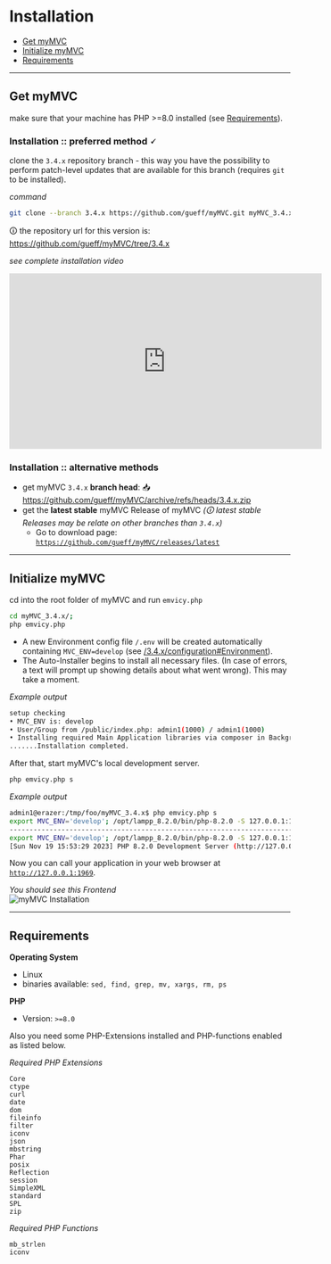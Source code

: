 
# Installation

- [Get myMVC](#Get-myMVC)
- [Initialize myMVC](#Initialize_myMVC)
- [Requirements](#Requirements)

---

<a id="Get-myMVC"></a>
## Get myMVC

make sure that your machine has PHP >=8.0 installed (see [Requirements](#Requirements)). 

### Installation :: preferred method 🗸

clone the `3.4.x` repository branch - this way you have the possibility to perform patch-level updates that are available for this branch (requires `git` to be installed).

_command_  
~~~bash
git clone --branch 3.4.x https://github.com/gueff/myMVC.git myMVC_3.4.x;
~~~

🛈 the repository url for this version is: https://github.com/gueff/myMVC/tree/3.4.x

_see complete installation video_  
<iframe width="560" height="315" src="https://www.youtube.com/embed/I4qcD-t9IP8?si=8k4ucCeeGm5zOP2v" title="YouTube video player" frameborder="0" allow="accelerometer; autoplay; clipboard-write; encrypted-media; gyroscope; picture-in-picture; web-share" allowfullscreen></iframe>

### Installation :: alternative methods

- get myMVC `3.4.x` **branch head**: 📥 https://github.com/gueff/myMVC/archive/refs/heads/3.4.x.zip
- get the **latest stable** myMVC Release of myMVC _(🛈 latest stable Releases may be relate on other branches than `3.4.x`)_  
  - Go to download page: <a href="https://github.com/gueff/myMVC/releases/latest" target="_blank">`https://github.com/gueff/myMVC/releases/latest`</a>

---

<a id="Initialize_myMVC"></a>
## Initialize myMVC    

cd into the root folder of myMVC and run `emvicy.php`

~~~bash
cd myMVC_3.4.x/; 
php emvicy.php
~~~
 
- A new Environment config file `/.env` will be created automatically containing `MVC_ENV=develop` (see [/3.4.x/configuration#Environment](/3.4.x/configuration#Environment)). 
- The Auto-Installer begins to install all necessary files. (In case of errors, a text will prompt up showing details about what went wrong). This may take a moment.

_Example output_  
~~~bash
setup checking
• MVC_ENV is: develop
• User/Group from /public/index.php: admin1(1000) / admin1(1000)
• Installing required Main Application libraries via composer in Background with PID 84623. Please wait.
.......Installation completed.
~~~

After that, start myMVC's local development server.

~~~bash
php emvicy.php s
~~~

_Example output_  
~~~bash
admin1@erazer:/tmp/foo/myMVC_3.4.x$ php emvicy.php s
export MVC_ENV='develop'; /opt/lampp_8.2.0/bin/php-8.2.0 -S 127.0.0.1:1969 -t ./public/
--------------------------------------------------------------------------------
export MVC_ENV='develop'; /opt/lampp_8.2.0/bin/php-8.2.0 -S 127.0.0.1:1969 -t ./public/
[Sun Nov 19 15:53:29 2023] PHP 8.2.0 Development Server (http://127.0.0.1:1969) started
~~~


Now you can call your application in your web browser at <a href="http://127.0.0.1:1969" target="_blank">`http://127.0.0.1:1969`</a>.

_You should see this Frontend_  
![myMVC Installation](/doc/3.4.x/getting-started/mymvc-installation.png)

---

<a id="Requirements"></a>
## Requirements

**Operating System**

- Linux
- binaries available: `sed, find, grep, mv, xargs, rm, ps`

**PHP**

- Version: `>=8.0`

Also you need some PHP-Extensions installed and PHP-functions enabled as listed below.

_Required PHP Extensions_  
~~~
Core
ctype
curl
date
dom
fileinfo
filter
iconv
json
mbstring
Phar
posix
Reflection
session
SimpleXML
standard
SPL
zip
~~~

_Required PHP Functions_  
~~~
mb_strlen
iconv
~~~
